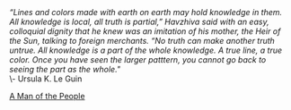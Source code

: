 <i>
“Lines and colors made with earth on earth may hold knowledge in them. All knowledge is local, all truth is partial,” Havzhiva said with an easy, colloquial dignity that he knew was an imitation of his mother, the Heir of the Sun, talking to foreign merchants. “No truth can make another truth untrue. All knowledge is a part of the whole knowledge. A true line, a true color. Once you have seen the larger patttern, you cannot go back to seeing the part as the whole."</i>
 
<br>
\- Ursula K. Le Guin

[A Man of the People](https://en.wikipedia.org/wiki/A_Man_of_the_People_(short_story))